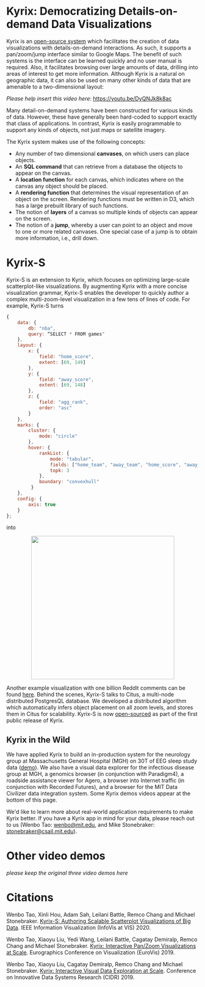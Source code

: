 # Kyrix: Democratizing Details-on-demand Data Visualizations

Kyrix is an [open-source system](https://github.com/tracyhenry/kyrix) which facilitates the creation of data visualizations with details-on-demand interactions. As such, it supports a pan/zoom/jump interface similar to Google Maps. The benefit of such systems is the interface can be learned quickly and no user manual is required.  Also, it facilitates browsing over large amounts of data, drilling into areas of interest to get more information.  Although Kyrix is a natural on geographic data, it can also be used on many other kinds of data that are amenable to a two-dimensional layout:

*Please help insert this video here*: https://youtu.be/DyQNJk8k8ac

Many detail-on-demand systems have been constructed for various kinds of data. However, these have generally been hard-coded to support exactly that class of applications. In contrast, Kyrix is easily programmable to support any kinds of objects, not just maps or satellite imagery.

The Kyrix system makes use of the following concepts:
* Any number of two dimensional **canvases**, on which users can place objects.
* An **SQL command** that can retrieve from a database the objects to appear on the canvas.
* A **location function** for each canvas, which indicates where on the canvas any object should be placed.
* A **rendering function** that determines the visual representation of an object on the screen. Rendering functions must be written in D3, which has a large prebuilt library of such functions.
* The notion of **layers** of a canvas so multiple kinds of objects can appear on the screen.
* The notion of a **jump**, whereby a user can point to an object and move to one or more related canvases.  One special case of a jump is to obtain more information, i.e., drill down.

# Kyrix-S
Kyrix-S is an extension to Kyrix, which focuses on optimizing large-scale scatterplot-like visualizations. By augmenting Kyrix with a more concise visualization grammar, Kyrix-S enables the developer to quickly author a complex multi-zoom-level visualization in a few tens of lines of code. For example, Kyrix-S turns
```javascript
{
    data: {  
        db: "nba",  
        query: “SELECT * FROM games"  
    },  
    layout: {  
        x: {  
            field: "home_score",  
            extent: [69, 149]  
        },  
        y: {  
            field: "away_score",  
            extent: [69, 148]  
        },  
        z: {  
            field: "agg_rank",  
            order: "asc"  
        }  
    },  
    marks: {  
        cluster: {  
            mode: "circle"
        },  
        hover: {  
            rankList: {  
                mode: "tabular",  
                fields: ["home_team", "away_team", "home_score", "away_score"],  
                topk: 3  
            },  
            boundary: "convexhull"  
         }  
    },  
    config: {  
        axis: true  
    }  
};
```
into
<p align="center">
<a href="https://github.com/tracyhenry/Kyrix/tree/master/compiler/examples/nba_cmv">
<img src="https://media.giphy.com/media/d7xqGWf1Q4sftNOuZd/giphy.gif" width = "375"/>
</a>
</p>

Another example visualization with one billion Reddit comments can be found [here](https://youtu.be/ccES97ni_vI). Behind the scenes, Kyrix-S talks to Citus, a multi-node distributed PostgresQL database. We developed a distributed algorithm which automatically infers object placement on all zoom levels, and stores them in Citus for scalability. Kyrix-S is now [open-sourced](https://github.com/tracyhenry/kyrix) as part of the first public release of Kyrix.


## Kyrix in the Wild
We have applied Kyrix to build an in-production system for the neurology group at Massachusetts General Hospital (MGH) on 30T of EEG sleep study data ([demo](https://youtu.be/fZ32cE8KEi0)). We also have a visual data explorer for the infectious disease group at MGH, a genomics browser (in conjunction with Paradigm4), a roadside assistance viewer for Agero, a browser into Internet traffic (in conjunction with Recorded Futures), and a browser for the MIT Data Civilizer data integration system. Some Kyrix demos videos appear at the bottom of this page.

We'd like to learn more about real-world application requirements to make Kyrix better. If you have a Kyrix app in mind for your data, please reach out to us (Wenbo Tao: wenbo@mit.edu, and Mike Stonebraker: stonebraker@csail.mit.edu). 

# Other video demos
*please keep the original three video demos here*

# Citations

Wenbo Tao, Xinli Hou, Adam Sah, Leilani Battle, Remco Chang and Michael Stonebraker. [Kyrix-S: Authoring Scalable Scatterplot Visualizations of Big Data](https://arxiv.org/pdf/2007.15904.pdf). IEEE Information Visualization (InfoVis at VIS) 2020.

Wenbo Tao, Xiaoyu Liu, Yedi Wang, Leilani Battle, Cagatay Demiralp, Remco Chang and Michael Stonebraker. [Kyrix: Interactive Pan/Zoom Visualizations at Scale](http://web.mit.edu/wenbo/www/kyrix_eurovis.pdf). Eurographics Conference on Visualization (EuroVis) 2019.

Wenbo Tao, Xiaoyu Liu, Cagatay Demiralp, Remco Chang and Michael Stonebraker. [Kyrix: Interactive Visual Data Exploration at Scale](http://cidrdb.org/cidr2019/papers/p70-tao-cidr19.pdf). Conference on Innovative Data Systems Research (CIDR) 2019.
